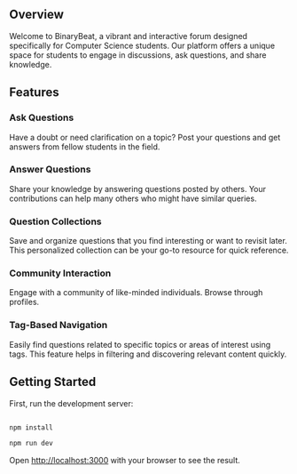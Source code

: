 ## Overview
Welcome to BinaryBeat, a vibrant and interactive forum designed specifically for Computer Science students. Our platform offers a unique space for students to engage in discussions, ask questions, and share knowledge.

## Features

### Ask Questions
Have a doubt or need clarification on a topic? Post your questions and get answers from fellow students in the field.

### Answer Questions
Share your knowledge by answering questions posted by others. Your contributions can help many others who might have similar queries.

### Question Collections
Save and organize questions that you find interesting or want to revisit later. This personalized collection can be your go-to resource for quick reference.

### Community Interaction
Engage with a community of like-minded individuals. Browse through profiles.

### Tag-Based Navigation
Easily find questions related to specific topics or areas of interest using tags. This feature helps in filtering and discovering relevant content quickly.

## Getting Started

First, run the development server:

```bash

npm install

npm run dev

```

Open [http://localhost:3000](http://localhost:3000) with your browser to see the result.


